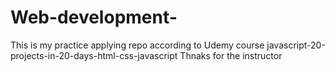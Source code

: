 # Web-development-
This is my practice applying repo according to Udemy course javascript-20-projects-in-20-days-html-css-javascript
Thnaks for the instructor 
